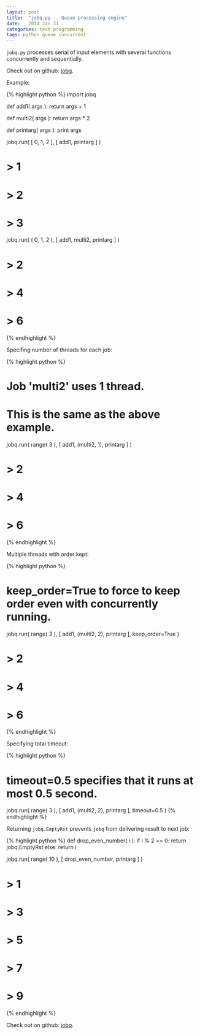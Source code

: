 ```yaml
---
layout: post
title:  "jobq.py -- Queue processing engine"
date:   2014 Jan 31
categories: tech programming
tags: python queue concurrent
---
```



`jobq.py` processes serial of input elements with several functions
concurrently and sequentially.

Check out on github: [jobq][jobq-github].

Example:

{% highlight python %}
import jobq

def add1( args ):
    return args + 1

def multi2( args ):
    return args * 2

def printarg( args ):
    print args

jobq.run( [ 0, 1, 2 ], [ add1, printarg ] )
# > 1
# > 2
# > 3

jobq.run( ( 0, 1, 2 ), [ add1, multi2, printarg ] )
# > 2
# > 4
# > 6
{% endhighlight %}

<!--more-->

Specifing number of threads for each job:

{% highlight python %}
# Job 'multi2' uses 1 thread.
# This is the same as the above example.
jobq.run( range( 3 ), [ add1, (multi2, 1), printarg ] )
# > 2
# > 4
# > 6
{% endhighlight %}


Multiple threads with order kept:

{% highlight python %}
# keep_order=True to force to keep order even with concurrently running.
jobq.run( range( 3 ), [ add1, (multi2, 2), printarg ],
          keep_order=True )
# > 2
# > 4
# > 6
{% endhighlight %}


Specifying total timeout:

{% highlight python %}
# timeout=0.5 specifies that it runs at most 0.5 second.
jobq.run( range( 3 ), [ add1, (multi2, 2), printarg ],
          timeout=0.5 )
{% endhighlight %}


Returning `jobq.EmptyRst` prevents `jobq` from delivering result to next job:

{% highlight python %}
def drop_even_number( i ):
    if i % 2 == 0:
        return jobq.EmptyRst
    else:
        return i

jobq.run( range( 10 ), [ drop_even_number, printarg ] )
# > 1
# > 3
# > 5
# > 7
# > 9
{% endhighlight %}

Check out on github: [jobq][jobq-github].

[jobq-github]: https://github.com/drmingdrmer/jobq

